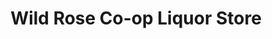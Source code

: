 ---
title: "Wild Rose Co-op Liquor Store"
url: /killam/wild-rose-co-op-liquor-store/
shop: Spirituosen
---